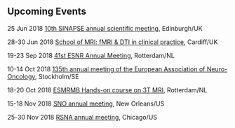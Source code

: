 ## Upcoming Events

25 Jun 2018 [10th SINAPSE annual scientific meeting](http://www.sinapse.ac.uk/events/2018-sinapse-asm), Edinburgh/UK

28-30 Jun 2018 [School of MRI: fMRI & DTI in clinical practice](http://www.esmrmb.org/index.php?id=ClinicalfMRIdMRI-TheoryandPractice), Cardiff/UK

19-23 Sep 2018 [41st ESNR Annual Meeting](http://www.esnr.org/en/calendar/esnr-annual-meetings/19-09-2018-41st-esnr-annual-meeting/), Rotterdam/NL

10-14 Oct 2018 [135th annual meeting of the European Association of Neuro-Oncology](https://www.eano.eu/eano2018/home/), Stockholm/SE

18-20 Oct 2018 [ESMRMB Hands-on course on 3T MRI](https://www.esmrmb.org/education/hands-on-mri/courses-2018/3t-mri/), Rotterdam/NL

15-18 Nov 2018 [SNO annual meeting](https://www.soc-neuro-onc.org/SNO/2018Annual/2018AnnualHome.aspx), New Orleans/US

25-30 Nov 2018 [RSNA annual meeting](https://www.rsna.org/Annual-Meeting/), Chicago/US
